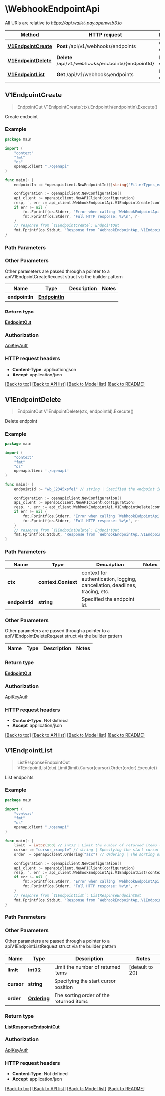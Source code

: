 # \WebhookEndpointApi

All URIs are relative to *https://api.wallet-pay.openweb3.io*

Method | HTTP request | Description
------------- | ------------- | -------------
[**V1EndpointCreate**](WebhookEndpointApi.md#V1EndpointCreate) | **Post** /api/v1/webhooks/endpoints | Create endpoint
[**V1EndpointDelete**](WebhookEndpointApi.md#V1EndpointDelete) | **Delete** /api/v1/webhooks/endpoints/{endpointId} | Delete endpoint
[**V1EndpointList**](WebhookEndpointApi.md#V1EndpointList) | **Get** /api/v1/webhooks/endpoints | List endpoints



## V1EndpointCreate

> EndpointOut V1EndpointCreate(ctx).EndpointIn(endpointIn).Execute()

Create endpoint



### Example

```go
package main

import (
    "context"
    "fmt"
    "os"
    openapiclient "./openapi"
)

func main() {
    endpointIn := *openapiclient.NewEndpointIn([]string{"FilterTypes_example"}, "http://example.com/endpoint") // EndpointIn | 

    configuration := openapiclient.NewConfiguration()
    api_client := openapiclient.NewAPIClient(configuration)
    resp, r, err := api_client.WebhookEndpointApi.V1EndpointCreate(context.Background()).EndpointIn(endpointIn).Execute()
    if err != nil {
        fmt.Fprintf(os.Stderr, "Error when calling `WebhookEndpointApi.V1EndpointCreate``: %v\n", err)
        fmt.Fprintf(os.Stderr, "Full HTTP response: %v\n", r)
    }
    // response from `V1EndpointCreate`: EndpointOut
    fmt.Fprintf(os.Stdout, "Response from `WebhookEndpointApi.V1EndpointCreate`: %v\n", resp)
}
```

### Path Parameters



### Other Parameters

Other parameters are passed through a pointer to a apiV1EndpointCreateRequest struct via the builder pattern


Name | Type | Description  | Notes
------------- | ------------- | ------------- | -------------
 **endpointIn** | [**EndpointIn**](EndpointIn.md) |  | 

### Return type

[**EndpointOut**](EndpointOut.md)

### Authorization

[ApiKeyAuth](../README.md#ApiKeyAuth)

### HTTP request headers

- **Content-Type**: application/json
- **Accept**: application/json

[[Back to top]](#) [[Back to API list]](../README.md#documentation-for-api-endpoints)
[[Back to Model list]](../README.md#documentation-for-models)
[[Back to README]](../README.md)


## V1EndpointDelete

> EndpointOut V1EndpointDelete(ctx, endpointId).Execute()

Delete endpoint



### Example

```go
package main

import (
    "context"
    "fmt"
    "os"
    openapiclient "./openapi"
)

func main() {
    endpointId := "wb_12345xsfei" // string | Specified the endpoint id.

    configuration := openapiclient.NewConfiguration()
    api_client := openapiclient.NewAPIClient(configuration)
    resp, r, err := api_client.WebhookEndpointApi.V1EndpointDelete(context.Background(), endpointId).Execute()
    if err != nil {
        fmt.Fprintf(os.Stderr, "Error when calling `WebhookEndpointApi.V1EndpointDelete``: %v\n", err)
        fmt.Fprintf(os.Stderr, "Full HTTP response: %v\n", r)
    }
    // response from `V1EndpointDelete`: EndpointOut
    fmt.Fprintf(os.Stdout, "Response from `WebhookEndpointApi.V1EndpointDelete`: %v\n", resp)
}
```

### Path Parameters


Name | Type | Description  | Notes
------------- | ------------- | ------------- | -------------
**ctx** | **context.Context** | context for authentication, logging, cancellation, deadlines, tracing, etc.
**endpointId** | **string** | Specified the endpoint id. | 

### Other Parameters

Other parameters are passed through a pointer to a apiV1EndpointDeleteRequest struct via the builder pattern


Name | Type | Description  | Notes
------------- | ------------- | ------------- | -------------


### Return type

[**EndpointOut**](EndpointOut.md)

### Authorization

[ApiKeyAuth](../README.md#ApiKeyAuth)

### HTTP request headers

- **Content-Type**: Not defined
- **Accept**: application/json

[[Back to top]](#) [[Back to API list]](../README.md#documentation-for-api-endpoints)
[[Back to Model list]](../README.md#documentation-for-models)
[[Back to README]](../README.md)


## V1EndpointList

> ListResponseEndpointOut V1EndpointList(ctx).Limit(limit).Cursor(cursor).Order(order).Execute()

List endpoints



### Example

```go
package main

import (
    "context"
    "fmt"
    "os"
    openapiclient "./openapi"
)

func main() {
    limit := int32(100) // int32 | Limit the number of returned items (optional) (default to 20)
    cursor := "cursor_example" // string | Specifying the start cursor position (optional)
    order := openapiclient.Ordering("asc") // Ordering | The sorting order of the returned items (optional)

    configuration := openapiclient.NewConfiguration()
    api_client := openapiclient.NewAPIClient(configuration)
    resp, r, err := api_client.WebhookEndpointApi.V1EndpointList(context.Background()).Limit(limit).Cursor(cursor).Order(order).Execute()
    if err != nil {
        fmt.Fprintf(os.Stderr, "Error when calling `WebhookEndpointApi.V1EndpointList``: %v\n", err)
        fmt.Fprintf(os.Stderr, "Full HTTP response: %v\n", r)
    }
    // response from `V1EndpointList`: ListResponseEndpointOut
    fmt.Fprintf(os.Stdout, "Response from `WebhookEndpointApi.V1EndpointList`: %v\n", resp)
}
```

### Path Parameters



### Other Parameters

Other parameters are passed through a pointer to a apiV1EndpointListRequest struct via the builder pattern


Name | Type | Description  | Notes
------------- | ------------- | ------------- | -------------
 **limit** | **int32** | Limit the number of returned items | [default to 20]
 **cursor** | **string** | Specifying the start cursor position | 
 **order** | [**Ordering**](Ordering.md) | The sorting order of the returned items | 

### Return type

[**ListResponseEndpointOut**](ListResponseEndpointOut.md)

### Authorization

[ApiKeyAuth](../README.md#ApiKeyAuth)

### HTTP request headers

- **Content-Type**: Not defined
- **Accept**: application/json

[[Back to top]](#) [[Back to API list]](../README.md#documentation-for-api-endpoints)
[[Back to Model list]](../README.md#documentation-for-models)
[[Back to README]](../README.md)

